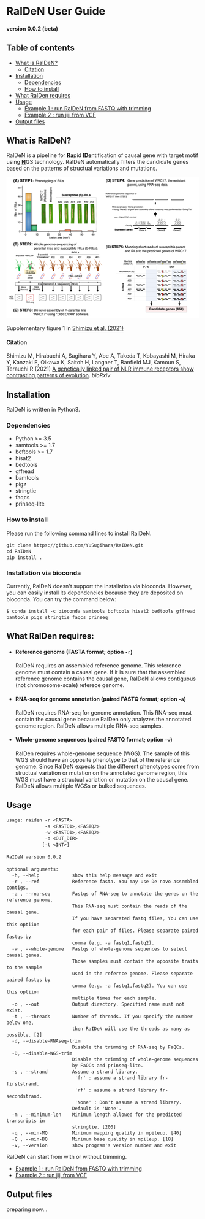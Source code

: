 # RaIDeN User Guide
#### version 0.0.2 (beta)


## Table of contents
- [What is RaIDeN?](#What-is-RaIDeN)
  + [Citation](#Citation)
- [Installation](#Installation)
  + [Dependencies](#Dependencies)
  + [How to install](#How-to-install)
- [What RaIDen requires](#What-RaIDen-requires)
- [Usage](#Usage)
  + [Example 1 : run RaIDeN from FASTQ with trimming](#Example-1--run-RaIDeN-from-FASTQ-with-trimming)
  + [Example 2 : run jiji from VCF](#Example-5--run-QTL-plot-from-VCF)
- [Output files](#Output-files)



## What is RaIDeN?
RaIDeN is a pipeline for <ins>**Ra**</ins>pid <ins>**IDe**</ins>ntification of causal gene with target motif using <ins>**N**</ins>GS technology. RaIDeN automatically filters the candidate genes based on the patterns of structual variations and mutations.

<img src="https://github.com/YuSugihara/RaIDeN/blob/master/images/Fig.S1.png" width=700>

Supplementary figure 1 in [Shimizu et al. (2021)](https://www.biorxiv.org/content/10.1101/2021.09.01.458560v1)

#### Citation
Shimizu M, Hirabuchi A, Sugihara Y, Abe A, Takeda T, Kobayashi M, Hiraka Y, Kanzaki E, Oikawa K, Saitoh H, Langner T, Banfield MJ, Kamoun S, Terauchi R (2021) [A genetically linked pair of NLR immune receptors show contrasting patterns of evolution](https://www.biorxiv.org/content/10.1101/2021.09.01.458560v1). _bioRxiv_


## Installation

RaIDeN is written in Python3.

### Dependencies
- Python >= 3.5
- samtools >= 1.7
- bcftools >= 1.7
- hisat2
- bedtools
- gffread
- bamtools
- pigz
- stringtie
- faqcs
- prinseq-lite

### How to install

Please run the following command lines to install RaIDeN.

```
git clone https://github.com/YuSugihara/RaIDeN.git
cd RaIDeN
pip install .
```

### Installation via bioconda

Currently, RaIDeN doesn't support the installation via bioconda. However, you can easily install its dependencies because they are deposited on bioconda. You can try the command below:

```
$ conda install -c bioconda samtools bcftools hisat2 bedtools gffread bamtools pigz stringtie faqcs prinseq
```


## What RaIDen requires:

- #### Reference genome (FASTA format; option `-r`)

    RaIDeN requires an assembled reference genome. This reference genome must contain a causal gene. If it is sure that the assembled reference genome contains the causal gene, RaIDeN allows contiguous (not chromosome-scale) referece genome.

- #### RNA-seq for genome annotation (paired FASTQ format; option `-a`)

    RaIDeN requires RNA-seq for genome annotation. This RNA-seq must contain the causal gene because RaIDen only analyzes the annotated genome region. RaIDeN allows multiple RNA-seq samples.

- #### Whole-genome sequences (paired FASTQ format; option `-w`)

    RaIDen requires whole-genome sequence (WGS). The sample of this WGS should have an opposite phenotype to that of the reference genome. Since RaIDeN expects that the different phenotypes come from structual variation or mutation on the annotated genome region, this WGS must have a structual variation or mutation on the causal gene. RaIDeN allows multiple WGSs or bulked sequences.



## Usage

```
usage: raiden -r <FASTA>
              -a <FASTQ1>,<FASTQ2> 
              -w <FASTQ1>,<FASTQ2>
              -o <OUT_DIR> 
             [-t <INT>]

RaIDeN version 0.0.2

optional arguments:
  -h, --help            show this help message and exit
  -r , --ref            Reference fasta. You may use De novo assembled contigs.
  -a , --rna-seq        Fastqs of RNA-seq to annotate the genes on the reference genome.
                        This RNA-seq must contain the reads of the causal gene.
                        If you have separated fastq files, You can use this optiion
                        for each pair of files. Please separate paired fastqs by
                        comma (e.g. -a fastq1,fastq2).
  -w , --whole-genome   Fastqs of whole-genome sequences to select causal genes.
                        Those samples must contain the opposite traits to the sample
                        used in the refernce genome. Please separate paired fastqs by
                        comma (e.g. -a fastq1,fastq2). You can use this optiion
                        multiple times for each sample.
  -o , --out            Output directory. Specified name must not exist.
  -t , --threads        Number of threads. If you specify the number below one,
                        then RaIDeN will use the threads as many as possible. [2]
  -d, --disable-RNAseq-trim
                        Disable the trimming of RNA-seq by FaQCs.
  -D, --disable-WGS-trim
                        Disable the trimming of whole-genome sequences
                        by FaQCs and prinseq-lite.
  -s , --strand         Assume a strand library.
                         'fr' : assume a strand library fr-firststrand.
                         'rf' : assume a strand library fr-secondstrand.
                         'None' : Don't assume a strand library.
                        Default is 'None'.
  -m , --minimum-len    Minimum length allowed for the predicted transcripts in
                        stringtie. [200]
  -q , --min-MQ         Minimum mapping quality in mpileup. [40]
  -Q , --min-BQ         Minimum base quality in mpileup. [18]
  -v, --version         show program's version number and exit
```

RaIDeN can start from with or without trimming.

+ [Example 1 : run RaIDeN from FASTQ with trimming](#Example-1--run-RaIDeN-from-FASTQ-with-trimming)
+ [Example 2 : run jiji from VCF](#Example-5--run-QTL-plot-from-VCF)


## Output files

preparing now...
